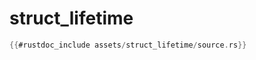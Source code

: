 # struct_lifetime

```rust
{{#rustdoc_include assets/struct_lifetime/source.rs}}
```
<div class="flex-container vis_block" style="position:relative; margin-left:-75px; margin-right:-75px; display: none;">
  <object type="image/svg+xml" class="struct_lifetime code_panel" data="assets/struct_lifetime/vis_code.svg"></object>
  <object type="image/svg+xml" class="struct_lifetime tl_panel" data="assets/struct_lifetime/vis_timeline.svg" style="width: auto;" onmouseenter="helpers('struct_lifetime')"></object>
</div>